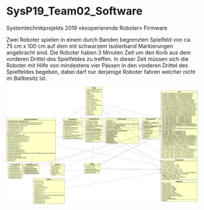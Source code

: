# SysP19_Team02_Software
Systemtechnikprojekts 2019 «kooperierende Roboter» Firmware

Zwei Roboter spielen in einem durch Banden begrenzten Spielfeld von ca. 75 cm x 100 cm auf dem mit schwarzem Isolierband Markierungen angebracht sind. Die Roboter haben 3 Minuten Zeit um den Korb aus dem vorderen Drittel des Spielfeldes zu treffen. In dieser Zeit müssen sich die Roboter mit Hilfe von mindestens vier Pässen in den vorderen Drittel des Spielfeldes begeben, dabei darf nur derjenige Roboter fahren welcher nicht im Ballbesitz ist.

![Klassendiagramm](KlassendiagrammTeam02.png?raw=true "Klassendiagramm")
